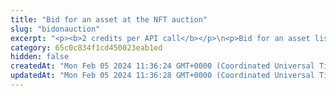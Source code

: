 ```yaml
---
title: "Bid for an asset at the NFT auction"
slug: "bidonauction"
excerpt: "<p><b>2 credits per API call</b></p>\n<p>Bid for an asset listed on the NFT auction.</p>\n<p>You can buy the asset either for the native blockchain assets (for example, ETH, BSC, and so on) or for the fungible tokens of the blockchain.</p>\n<ul>\n<li>If you want to pay for the asset with the <b>native assets</b>, send the required amount of the assets with the API call.</li>\n<li>If you want to pay with the <b>fungible tokens</b>, <a href=\"https://apidoc.tatum.io/tag/Fungible-Tokens-(ERC-20-or-compatible)#operation/Erc20Approve\" target=\"_blank\">allow the auction smart contract to access your tokens</a> before bidding for the asset. When you make the API call, the auction smart contract will deduct the required amount of the tokens from the smart contract where you hold the tokens.</li>\n</ul>\n<p>After you have purchased the asset, it is in a pending state until <a href=\"#operation/SettleAuction\" target=\"_blank\">the auction is settled</a>. Settling the auction means that the asset is transferred to the buyer, the amount is transferred to the seller, and the fee is transferred to the fee recipient of the auction.</p>\n<p>For the complete information about how the bidding/purchase process at an auction works, see the API for <a href=\"#operation/GenerateAuction\" target=\"_blank\">creating an NFT auction</a>.</p>\n<p>This API is supported for the following blockchains:</p>\n<ul>\n<li>BNB Smart Chain</li>\n<li>Celo</li>\n<li>Ethereum</li>\n<li>Harmony</li>\n<li>Klaytn</li>\n<li>Polygon</li>\n</ul>\n<p><b>The \"execution reverted\" message</b><br/>\nWhen making this API call, you may get the following message:<br/>\n<code>Although one or more Error Occurred [execution reverted] Contract Execution Completed</code><br/>\nThis message is a result of the auction version check and has no impact on completing the API call. You can safely ignore it.</p>\n<p><b>Signing a transaction</b><br/>\nWhen bidding for an asset at the NFT auction, you are charged a fee for the transaction, and you must sign the transaction with the private key of the blockchain address from which the fee will be deducted.</p>\n<p>Providing the private key in the API is not a secure way of signing transactions, because the private key can be stolen or exposed. Your private keys should never leave your security perimeter. You should use the private keys only for testing a solution you are building on the <b>testnet</b> of a blockchain.</p>\n<p>For signing transactions on the <b>mainnet</b>, we strongly recommend that you use the Tatum <a href=\"https://github.com/tatumio/tatum-kms\" target=\"_blank\">Key Management System (KMS)</a> and provide the signature ID instead of the private key in the API. Alternatively, you can use the <a href=\"https://github.com/tatumio/tatum-js/tree/v2\" target=\"_blank\">Tatum JavaScript client</a>.</p>"
category: 65c0c834f1cd450023eab1ed
hidden: false
createdAt: "Mon Feb 05 2024 11:36:24 GMT+0000 (Coordinated Universal Time)"
updatedAt: "Mon Feb 05 2024 11:36:28 GMT+0000 (Coordinated Universal Time)"
---
```

